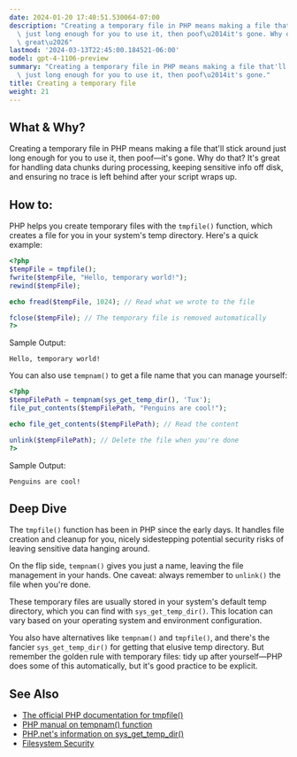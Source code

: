 ```yaml
---
date: 2024-01-20 17:40:51.530064-07:00
description: "Creating a temporary file in PHP means making a file that'll stick around\
  \ just long enough for you to use it, then poof\u2014it's gone. Why do that? It's\
  \ great\u2026"
lastmod: '2024-03-13T22:45:00.184521-06:00'
model: gpt-4-1106-preview
summary: "Creating a temporary file in PHP means making a file that'll stick around\
  \ just long enough for you to use it, then poof\u2014it's gone."
title: Creating a temporary file
weight: 21
---
```


## What & Why?
Creating a temporary file in PHP means making a file that'll stick around just long enough for you to use it, then poof—it's gone. Why do that? It's great for handling data chunks during processing, keeping sensitive info off disk, and ensuring no trace is left behind after your script wraps up.

## How to:
PHP helps you create temporary files with the `tmpfile()` function, which creates a file for you in your system's temp directory. Here's a quick example:

```PHP
<?php
$tempFile = tmpfile();
fwrite($tempFile, "Hello, temporary world!");
rewind($tempFile);

echo fread($tempFile, 1024); // Read what we wrote to the file

fclose($tempFile); // The temporary file is removed automatically
?>
```

Sample Output:
```
Hello, temporary world!
```

You can also use `tempnam()` to get a file name that you can manage yourself:

```PHP
<?php
$tempFilePath = tempnam(sys_get_temp_dir(), 'Tux');
file_put_contents($tempFilePath, "Penguins are cool!");

echo file_get_contents($tempFilePath); // Read the content

unlink($tempFilePath); // Delete the file when you're done
?>
```

Sample Output:
```
Penguins are cool!
```

## Deep Dive
The `tmpfile()` function has been in PHP since the early days. It handles file creation and cleanup for you, nicely sidestepping potential security risks of leaving sensitive data hanging around.

On the flip side, `tempnam()` gives you just a name, leaving the file management in your hands. One caveat: always remember to `unlink()` the file when you're done.

These temporary files are usually stored in your system's default temp directory, which you can find with `sys_get_temp_dir()`. This location can vary based on your operating system and environment configuration.

You also have alternatives like `tempnam()` and `tmpfile()`, and there's the fancier `sys_get_temp_dir()` for getting that elusive temp directory. But remember the golden rule with temporary files: tidy up after yourself—PHP does some of this automatically, but it's good practice to be explicit.

## See Also
- [The official PHP documentation for tmpfile()](https://www.php.net/manual/en/function.tmpfile.php)
- [PHP manual on tempnam() function](https://www.php.net/manual/en/function.tempnam.php)
- [PHP.net's information on sys_get_temp_dir()](https://www.php.net/manual/en/function.sys-get-temp-dir.php)
- [Filesystem Security](https://www.php.net/manual/en/security.filesystem.php)
